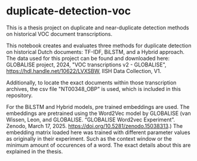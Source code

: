 # duplicate-detection-voc
This is a thesis project on duplicate and near-duplicate detection methods on historical VOC document transcriptions.

This notebook creates and evaluates three methods for duplicate detection on historical Dutch documents: TF-IDF, BiLSTM, and a Hybrid approach. The data used for this project can be found and downloaded here: GLOBALISE project, 2024, "VOC transcriptions v2 - GLOBALISE", https://hdl.handle.net/10622/LVXSBW, IISH Data Collection, V1.

Additionally, to locate the exact documents within those transcription archives, the csv file "NT00348_OBP" is used, which is included in this repository.

For the BiLSTM and Hybrid models, pre trained embeddings are used. The embeddings are pretrained using the Word2Vec model by GLOBALISE (van Wissen, Leon, and GLOBALISE. “GLOBALISE Word2vec Experiment”. Zenodo, March 17, 2025. https://doi.org/10.5281/zenodo.15038313.) The embedding matrix loaded here was trained with different parameter values as originally in their experiment. Such as the context window or the minimum amount of occurences of a word. The exact details about this are explained in the thesis.